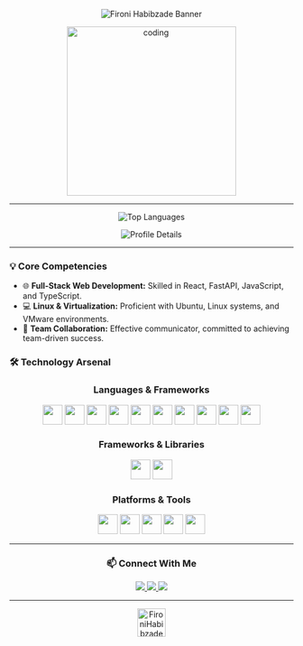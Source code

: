 <p align="center">
  <img src="https://capsule-render.vercel.app/api?type=waving&color=gradient&height=200&section=header&text=Fironi%20Habibzade&fontSize=70&animation=fadeIn&fontAlignY=35&desc=Tech%20Entrepreneur%20%7C%20Jr.%20Software%20Developer%20%7C%20Growth%20Hacker&descAlignY=55&descAlign=50" alt="Fironi Habibzade Banner"/>
</p>




<p align="center">
  <img src="https://media.giphy.com/media/ZVik7pBtu9dNS/giphy.gif" alt="coding" width="300"/>
</p>

---
<p align="center">
  <img src="https://github-readme-stats.vercel.app/api/top-langs/?username=fironihabib&layout=compact&langs_count=10&theme=radical&hide_border=true" alt="Top Languages"/>
</p>

<p align="center">
  <img src="https://github-profile-summary-cards.vercel.app/api/cards/profile-details?username=fironihabib&theme=radical" alt="Profile Details"/>
</p>


---

### 💡 Core Competencies

- 🌐 **Full-Stack Web Development:** Skilled in React, FastAPI, JavaScript, and TypeScript.
- 💻 **Linux & Virtualization:** Proficient with Ubuntu, Linux systems, and VMware environments.
- 🤝 **Team Collaboration:** Effective communicator, committed to achieving team-driven success.

### 🛠️ Technology Arsenal

<h3 align="center">Languages & Frameworks</h3>
<p align="center">
  <img height="35" src="https://img.shields.io/badge/HTML-E34F26?style=for-the-badge&logo=html5&logoColor=white"/>
  <img height="35" src="https://img.shields.io/badge/CSS-1572B6?style=for-the-badge&logo=css3&logoColor=white"/>
  <img height="35" src="https://img.shields.io/badge/JavaScript-F7DF1E?style=for-the-badge&logo=javascript&logoColor=black"/>
  <img height="35" src="https://img.shields.io/badge/TypeScript-3178C6?style=for-the-badge&logo=typescript&logoColor=white"/>
  <img height="35" src="https://img.shields.io/badge/C%23-239120?style=for-the-badge&logo=c-sharp&logoColor=white"/>
  <img height="35" src="https://img.shields.io/badge/.NET-512BD4?style=for-the-badge&logo=dotnet&logoColor=white"/>
  <img height="35" src="https://img.shields.io/badge/Python-3776AB?style=for-the-badge&logo=python&logoColor=white"/>
  <img height="35" src="https://img.shields.io/badge/C-00599C?style=for-the-badge&logo=c&logoColor=white"/>
  <img height="35" src="https://img.shields.io/badge/Golang-00ADD8?style=for-the-badge&logo=go&logoColor=white"/>
  <img height="35" src="https://img.shields.io/badge/Java-007396?style=for-the-badge&logo=java&logoColor=white"/>
</p>

<h3 align="center">Frameworks & Libraries</h3>
<p align="center">
  <img height="35" src="https://img.shields.io/badge/React-61DAFB?style=for-the-badge&logo=react&logoColor=black"/>
  <img height="35" src="https://img.shields.io/badge/FastAPI-009688?style=for-the-badge&logo=fastapi&logoColor=white"/>
</p>

<h3 align="center">Platforms & Tools</h3>
<p align="center">
  <img height="35" src="https://img.shields.io/badge/Ubuntu-E95420?style=for-the-badge&logo=ubuntu&logoColor=white"/>
  <img height="35" src="https://img.shields.io/badge/Git-F05032?style=for-the-badge&logo=git&logoColor=white"/>
  <img height="35" src="https://img.shields.io/badge/Vercel-000000?style=for-the-badge&logo=vercel&logoColor=white"/>
  <img height="35" src="https://img.shields.io/badge/Docker-2496ED?style=for-the-badge&logo=docker&logoColor=white"/>
  <img height="35" src="https://img.shields.io/badge/Kubernetes-326CE5?style=for-the-badge&logo=kubernetes&logoColor=white"/>
</p>


---

<h3 align="center">📫 Connect With Me</h3>

<p align="center">
  <a href="https://www.linkedin.com/in/fironi-habibzade-575283263/">
    <img src="https://img.shields.io/badge/LinkedIn-%230A66C2.svg?style=for-the-badge&logo=linkedin&logoColor=white" />
  </a>
  <a href="mailto:gabibzadeh03@gmail.com">
    <img src="https://img.shields.io/badge/Gmail-%23D14836.svg?style=for-the-badge&logo=gmail&logoColor=white" />
  </a>
  <a href="https://github.com/FironiHabibzade">
    <img src="https://img.shields.io/badge/GitHub-%23181717.svg?style=for-the-badge&logo=github&logoColor=white" />
  </a>
</p>

---

<p align="center">
  <img height="50" src="https://komarev.com/ghpvc/?username=FironiHabibzade&label=👀+Profile+Views&color=0e75b6&style=for-the-badge" alt="FironiHabibzade Profile Views"/>
</p>


